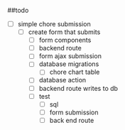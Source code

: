 ##todo

- [ ] simple chore submission
  - [ ] create form that submits
    - [ ] form components
    - [ ] backend route
    - [ ] form ajax submission
    - [ ] database migrations
      - [ ] chore chart table
    - [ ] database action
    - [ ] backend route writes to db
    - [ ] test
      - [ ] sql 
      - [ ] form submission
      - [ ] back end route
